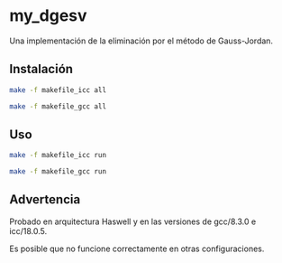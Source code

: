 # my_dgesv

Una implementación de la eliminación por el método de Gauss-Jordan.

## Instalación

```bash
make -f makefile_icc all
```

```bash
make -f makefile_gcc all
```
## Uso

```bash
make -f makefile_icc run
```

```bash
make -f makefile_gcc run
```

## Advertencia
Probado en arquitectura Haswell y en las versiones de gcc/8.3.0 e icc/18.0.5.

Es posible que no funcione correctamente en otras configuraciones.
